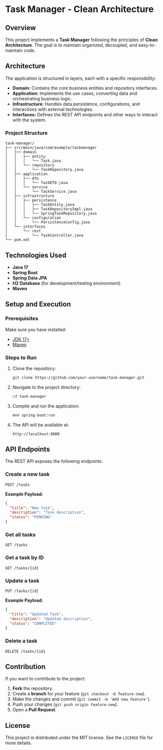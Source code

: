 # Task Manager - Clean Architecture

## Overview
This project implements a **Task Manager** following the principles of **Clean Architecture**. The goal is to maintain organized, decoupled, and easy-to-maintain code.

## Architecture
The application is structured in layers, each with a specific responsibility:

- **Domain:** Contains the core business entities and repository interfaces.
- **Application:** Implements the use cases, converting data and orchestrating business logic.
- **Infrastructure:** Handles data persistence, configurations, and interactions with external technologies.
- **Interfaces:** Defines the REST API endpoints and other ways to interact with the system.

### Project Structure
```plaintext
task-manager/
├── src/main/java/com/example/taskmanager
│   ├── domain
│   │   ├── entity
│   │   │   └── Task.java
│   │   └── repository
│   │       └── TaskRepository.java
│   ├── application
│   │   ├── dto
│   │   │   └── TaskDTO.java
│   │   └── service
│   │       └── TaskService.java
│   ├── infrastructure
│   │   ├── persistence
│   │   │   ├── TaskEntity.java
│   │   │   ├── TaskRepositoryImpl.java
│   │   │   └── SpringTaskRepository.java
│   │   └── configuration
│   │       └── PersistenceConfig.java
│   └── interfaces
│       └── rest
│           └── TaskController.java
└── pom.xml
```

## Technologies Used
- **Java 17**
- **Spring Boot**
- **Spring Data JPA**
- **H2 Database** (for development/testing environment)
- **Maven**

## Setup and Execution
### Prerequisites
Make sure you have installed:
- [JDK 17+](https://www.oracle.com/java/technologies/javase/jdk17-archive-downloads.html)
- [Maven](https://maven.apache.org/download.cgi)

### Steps to Run
1. Clone the repository:
   ```bash
   git clone https://github.com/your-username/task-manager.git
   ```
2. Navigate to the project directory:
   ```bash
   cd task-manager
   ```
3. Compile and run the application:
   ```bash
   mvn spring-boot:run
   ```
4. The API will be available at:
   ```
   http://localhost:8080
   ```

## API Endpoints
The REST API exposes the following endpoints:

### Create a new task
```http
POST /tasks
```
**Example Payload:**
```json
{
  "title": "New Task",
  "description": "Task description",
  "status": "PENDING"
}
```

### Get all tasks
```http
GET /tasks
```

### Get a task by ID
```http
GET /tasks/{id}
```

### Update a task
```http
PUT /tasks/{id}
```
**Example Payload:**
```json
{
  "title": "Updated Task",
  "description": "Updated description",
  "status": "COMPLETED"
}
```

### Delete a task
```http
DELETE /tasks/{id}
```

## Contribution
If you want to contribute to the project:
1. **Fork** the repository.
2. Create a **branch** for your feature (`git checkout -b feature-new`).
3. Make the changes and commit (`git commit -m 'Add new feature'`).
4. Push your changes (`git push origin feature-new`).
5. Open a **Pull Request**.

## License
This project is distributed under the MIT license. See the `LICENSE` file for more details.

